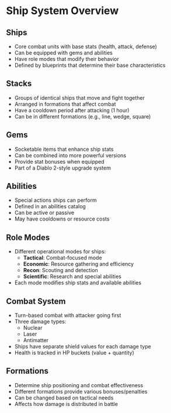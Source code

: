 # Ship System Overview

## Ships
- Core combat units with base stats (health, attack, defense)
- Can be equipped with gems and abilities
- Have role modes that modify their behavior
- Defined by blueprints that determine their base characteristics

## Stacks
- Groups of identical ships that move and fight together
- Arranged in formations that affect combat
- Have a cooldown period after attacking (1 hour)
- Can be in different formations (e.g., line, wedge, square)

## Gems
- Socketable items that enhance ship stats
- Can be combined into more powerful versions
- Provide stat bonuses when equipped
- Part of a Diablo 2-style upgrade system

## Abilities
- Special actions ships can perform
- Defined in an abilities catalog
- Can be active or passive
- May have cooldowns or resource costs

## Role Modes
- Different operational modes for ships:
  - **Tactical**: Combat-focused mode
  - **Economic**: Resource gathering and efficiency
  - **Recon**: Scouting and detection
  - **Scientific**: Research and special abilities
- Each mode modifies ship stats and available abilities

## Combat System
- Turn-based combat with attacker going first
- Three damage types:
  - Nuclear
  - Laser
  - Antimatter
- Ships have separate shield values for each damage type
- Health is tracked in HP buckets (value + quantity)

## Formations
- Determine ship positioning and combat effectiveness
- Different formations provide various bonuses/penalties
- Can be changed based on tactical needs
- Affects how damage is distributed in battle

